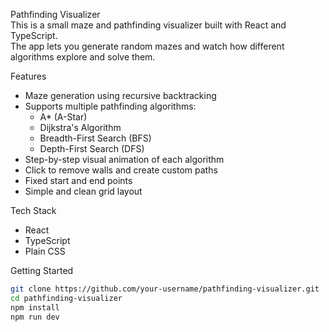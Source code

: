 Pathfinding Visualizer  
This is a small maze and pathfinding visualizer built with React and TypeScript.  
The app lets you generate random mazes and watch how different algorithms explore and solve them.

Features

-   Maze generation using recursive backtracking
-   Supports multiple pathfinding algorithms:
    -   A\* (A-Star)
    -   Dijkstra's Algorithm
    -   Breadth-First Search (BFS)
    -   Depth-First Search (DFS)
-   Step-by-step visual animation of each algorithm
-   Click to remove walls and create custom paths
-   Fixed start and end points
-   Simple and clean grid layout

Tech Stack

-   React
-   TypeScript
-   Plain CSS

Getting Started

```bash
git clone https://github.com/your-username/pathfinding-visualizer.git
cd pathfinding-visualizer
npm install
npm run dev
```
